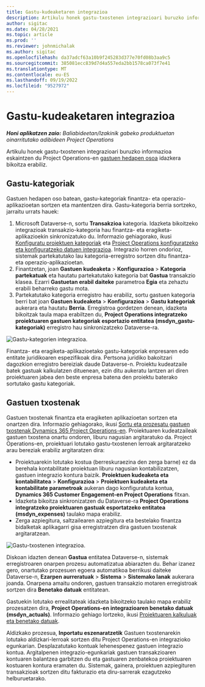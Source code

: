 ```yaml
---
title: Gastu-kudeaketaren integrazioa
description: Artikulu honek gastu-txostenen integrazioari buruzko informazioa eskaintzen du Project Operations-en idazketa bikoitza erabiliz.
author: sigitac
ms.date: 04/28/2021
ms.topic: article
ms.prod: ''
ms.reviewer: johnmichalak
ms.author: sigitac
ms.openlocfilehash: da37adcf63a10b9f245283d377e70fd08b3aa9c5
ms.sourcegitcommit: 385081ecc839d7d4a557eda2bb1578ca073f7e41
ms.translationtype: MT
ms.contentlocale: eu-ES
ms.lasthandoff: 09/19/2022
ms.locfileid: "9527972"
---
```

# <a name="expense-management-integration"></a>Gastu-kudeaketaren integrazioa

_**Honi aplikatzen zaio:** Baliabideetan/Izakinik gabeko produktuetan oinarritutako adibideen Project Operations_

Artikulu honek gastu-txostenen integrazioari buruzko informazioa eskaintzen du Project Operations-en [gastuen hedapen osoa](../expense/expense-overview.md) idazkera bikoitza erabiliz.

## <a name="expense-categories"></a>Gastu-kategoriak

Gastuen hedapen oso batean, gastu-kategoriak finantza- eta operazio-aplikazioetan sortzen eta mantentzen dira. Gastu-kategoria berria sortzeko, jarraitu urrats hauek:

1. Microsoft Dataverse-n, sortu **Transakzioa** kategoria. Idazketa bikoitzeko integrazioak transakzio-kategoria hau finantza- eta eragiketa-aplikazioekin sinkronizatuko du. Informazio gehiagorako, ikusi [Konfiguratu proiektuen kategoriak](/dynamics365/project-operations/project-accounting/configure-project-categories) eta [Project Operations konfiguratzeko eta konfiguratzeko datuen integrazioa](resource-dual-write-setup-integration.md). Integrazio horren ondorioz, sistemak partekatutako lau kategoria-erregistro sortzen ditu finantza- eta operazio-aplikazioetan.
2. Finantzetan, joan **Gastuen kudeaketa** > **Konfigurazioa** > **Kategoria partekatuak** eta hautatu partekatutako kategoria bat **Gastua** transakzio klasea. Ezarri **Gastuetan erabil daiteke** parametroa **Egia** eta zehaztu erabili beharreko gastu mota.
3. Partekatutako kategoria erregistro hau erabiliz, sortu gastuen kategoria berri bat joan **Gastuen kudeaketa** > **Konfigurazioa** > **Gastu kategoriak** aukerara eta hautatu **Berria**. Erregistroa gordetzen denean, idazketa bikoitzak taula mapa erabiltzen du, **Project Operations integratzeko proiektuaren gastuen kategoriak esportazio entitatea (msdyn\_gastu-kategoriak)** erregistro hau sinkronizatzeko Dataverse-ra.

  ![Gastu-kategorien integrazioa.](./media/DW6ExpenseCategories.png)

Finantza- eta eragiketa-aplikazioetako gastu-kategoriak enpresaren edo entitate juridikoaren espezifikoak dira. Pertsona juridiko bakoitzari dagozkion erregistro bereiziak daude Dataverse-n. Proiektu kudeatzaile batek gastuak kalkulatzen dituenean, ezin ditu aukeratu lantzen ari diren proiektuaren jabea den beste enpresa batena den proiektu baterako sortutako gastu kategoriak. 

## <a name="expense-reports"></a>Gastuen txostenak

Gastuen txostenak finantza eta eragiketen aplikazioetan sortzen eta onartzen dira. Informazio gehiagorako, ikusi [Sortu eta prozesatu gastuen txostenak Dynamics 365 Project Operations-en](/training/modules/create-process-expense-reports/). Proiektuaren kudeatzaileak gastuen txostena onartu ondoren, liburu nagusian argitaratuko da. Project Operations-en, proiektuari lotutako gastu-txostenen lerroak argitaratzeko arau bereziak erabiliz argitaratzen dira:

  - Proiektuarekin lotutako kostua (berreskuraezina den zerga barne) ez da berehala kontabilitate proiektuan liburu nagusian kontabilizatzen, gastuen integrazio kontura baizik. **Proiektuen kudeaketa eta kontabilitatea** > **Konfigurazioa** > **Proiektuen kudeaketa eta kontabilitate parametroak** aukeran dago konfiguratuta kontua, **Dynamics 365 Customer Engagement-en Project Operations** fitxan.
  - Idazketa bikoitza sinkronizatzen du Dataverse-ra **Project Operations integratzeko proiektuaren gastuak esportatzeko entitatea (msdyn\_expenses)** taulako mapa erabiliz.
  - Zerga azpiegitura, saltzailearen azpiegitura eta bestelako finantza bidalketak aplikagarri gisa erregistratzen dira gastuen txostenak argitaratzean.

  ![Gastu-txostenen integrazioa.](./media/DW6ExpenseReports.png)

Diskoan idazten denean **Gastua** entitatea Dataverse-n, sistemak erregistroaren onarpen prozesu automatizatua abiarazten du. Behar izanez gero, onartutako prozesuen egoera automatikoa berrikusi daiteke Dataverse-n, **Ezarpen aurreratuak** > **Sistema** > **Sistemako lanak** aukerara joanda. Onarpena amaitu ondoren, gastuen transakzio motaren erregistroak sortzen dira **Benetako datuak** entitatean.

Gastuekin lotutako errealitateak idazketa bikoitzeko taulako mapa erabiliz prozesatzen dira, **Project Operations-en integrazioaren benetako datuak (msdyn\_actuals)**. Informazio gehiago lortzeko, ikusi [Proiektuaren kalkuluak eta benetako datuak](resource-dual-write-estimates-actuals.md).

Aldizkako prozesua, **Inportatu eszenaratzetik** Gastuen txostenarekin lotutako aldizkari-lerroak sortzen ditu Project Operations-en integrazioko egunkarian. Desplazatutako kontuak lehenespenez gastuen integrazio kontua. Argitalpenen integrazio-egunkariak gastuen transakzioaren kontuaren balantzea garbitzen du eta gastuaren zenbatekoa proiektuaren kostuaren kontura eramaten du. Sistemak, gainera, proiektuen azpiegituren transakzioak sortzen ditu fakturazio eta diru-sarrerak ezagutzeko helburuetarako.
